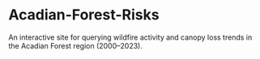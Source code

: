 # Acadian-Forest-Risks
An interactive site for querying wildfire activity and canopy loss trends in the Acadian Forest region (2000–2023).
